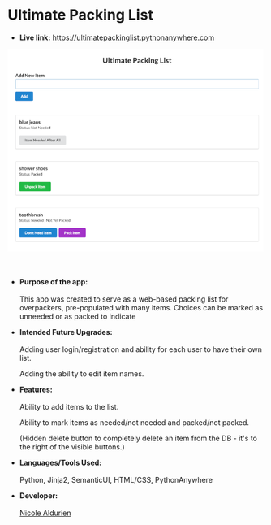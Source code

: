 # Ultimate Packing List

- **Live link:**
  https://ultimatepackinglist.pythonanywhere.com

![](https://github.com/nicolealdurien/flask_packing_list/blob/main/screenshot.png?raw=true)
<br /> <br /><br />

- **Purpose of the app:** <br/><br/>
  This app was created to serve as a web-based packing list for overpackers, pre-populated with many items. Choices can be marked as unneeded or as packed to indicate

- **Intended Future Upgrades:**<br/><br/>
  Adding user login/registration and ability for each user to have their own list.

  Adding the ability to edit item names.

- **Features:**<br/><br/>
  Ability to add items to the list.

  Ability to mark items as needed/not needed and packed/not packed.

  (Hidden delete button to completely delete an item from the DB - it's to the right of the visible buttons.)

- **Languages/Tools Used:**<br/><br/>
  Python, Jinja2, SemanticUI, HTML/CSS, PythonAnywhere

- **Developer:**<br/><br/>
  [Nicole Aldurien](https://github.com/nicolealdurien)
